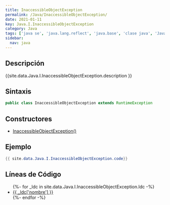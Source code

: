 ```yaml
---
title: InaccessibleObjectException
permalink: /Java/InaccessibleObjectException/
date: 2021-01-11
key: Java.I.InaccessibleObjectException
category: Java
tags: ['java se', 'java.lang.reflect', 'java.base', 'clase java', 'Java 9']
sidebar: 
  nav: java
---
```


## Descripción
{{site.data.Java.I.InaccessibleObjectException.description }}

## Sintaxis
~~~java
public class InaccessibleObjectException extends RuntimeException
~~~

## Constructores
* [InaccessibleObjectException()](/Java/InaccessibleObjectException/InaccessibleObjectException/)

## Ejemplo
~~~java
{{ site.data.Java.I.InaccessibleObjectException.code}}
~~~

## Líneas de Código
<ul>
{%- for _ldc in site.data.Java.I.InaccessibleObjectException.ldc -%}
   <li>
       <a href="{{_ldc['url'] }}">{{ _ldc['nombre'] }}</a>
   </li>
{%- endfor -%}
</ul>
